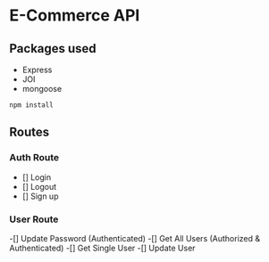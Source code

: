 # E-Commerce API

## Packages used

- Express
- JOI
- mongoose

```
npm install
```

## Routes

### Auth Route

- [] Login
- [] Logout
- [] Sign up

### User Route

-[] Update Password (Authenticated)
-[] Get All Users (Authorized & Authenticated)
-[] Get Single User
-[] Update User
